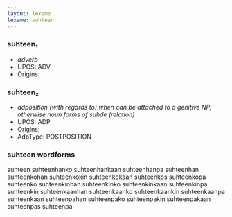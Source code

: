 ```yaml
---
layout: lexeme
lexeme: suhteen
---
```


###  suhteen₁

* _adverb_
* UPOS:  ADV
* Origins: 


###  suhteen₂

* _adposition (with regards to) when can be attached to a genitive NP, otherwise noun forms of *suhde* (relation)_
* UPOS:  ADP
* Origins: 
* AdpType:  POSTPOSITION


### suhteen wordforms

suhteen
suhteenhanko
suhteenhankaan
suhteenhanpa
suhteenhan
suhteenkohan
suhteenkokin
suhteenkokaan
suhteenkos
suhteenkopa
suhteenko
suhteenkinhan
suhteenkinko
suhteenkinkaan
suhteenkinpa
suhteenkin
suhteenkaanhan
suhteenkaanko
suhteenkaankin
suhteenkaanpa
suhteenkaan
suhteenpahan
suhteenpako
suhteenpakin
suhteenpakaan
suhteenpas
suhteenpa

